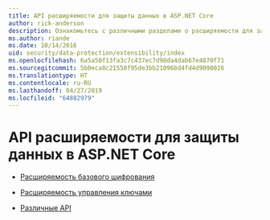 ```yaml
---
title: API расширяемости для защиты данных в ASP.NET Core
author: rick-anderson
description: Ознакомьтесь с различными разделами о расширяемости для защиты данных в ASP.NET Core.
ms.author: riande
ms.date: 10/14/2016
uid: security/data-protection/extensibility/index
ms.openlocfilehash: 6a5a50f13fa3c7c437ec7d98da4dab67e4870f71
ms.sourcegitcommit: 5b0eca8c21550f95de3bb21096bd4fd4d9098026
ms.translationtype: HT
ms.contentlocale: ru-RU
ms.lasthandoff: 04/27/2019
ms.locfileid: "64882979"
---
```

# <a name="aspnet-core-data-protection-extensibility-apis"></a>API расширяемости для защиты данных в ASP.NET Core

* [Расширяемость базового шифрования](xref:security/data-protection/extensibility/core-crypto)

* [Расширяемость управления ключами](xref:security/data-protection/extensibility/key-management)

* [Различные API](xref:security/data-protection/extensibility/misc-apis)
